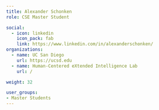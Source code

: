```yaml
---
title: Alexander Schonken
role: CSE Master Student

social:
  - icon: linkedin
    icon_pack: fab
    link: https://www.linkedin.com/in/alexanderschonken/
organizations:
  - name: UC San Diego
    url: https://ucsd.edu
  - name: Human-Centered eXtended Intelligence Lab
    url: /

weight: 32

user_groups:
- Master Students
---
```


